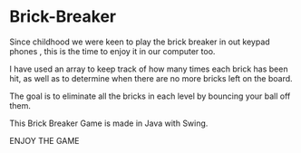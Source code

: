 # Brick-Breaker
Since childhood we were keen to play the brick breaker in out keypad phones , this is the time to enjoy it in our computer too.

I have used an array to keep track of how many times each brick has been hit, as well as to determine when there are no more bricks left on the board.

The goal is to eliminate all the bricks in each level by bouncing your ball off them.

This Brick Breaker Game is made in Java with Swing.

ENJOY THE GAME
